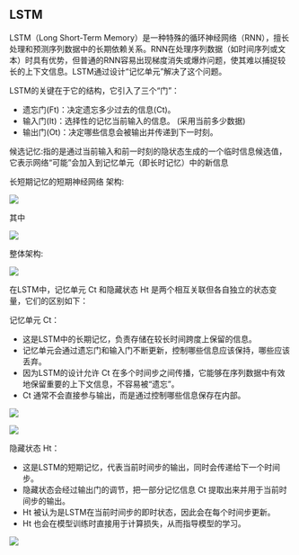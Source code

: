 ## LSTM
LSTM（Long Short-Term Memory）是一种特殊的循环神经网络（RNN），擅长处理和预测序列数据中的长期依赖关系。RNN在处理序列数据（如时间序列或文本）时具有优势，但普通的RNN容易出现梯度消失或爆炸问题，使其难以捕捉较长的上下文信息。LSTM通过设计“记忆单元”解决了这个问题。

LSTM的关键在于它的结构，它引入了三个“门”：
- 遗忘门(Ft)：决定遗忘多少过去的信息(Ct)。
- 输入门(It)：选择性的记忆当前输入的信息。 (采用当前多少数据)
- 输出门(Ot)：决定哪些信息会被输出并传递到下一时刻。

候选记忆:指的是通过当前输入和前一时刻的隐状态生成的一个临时信息候选值，它表示网络“可能”会加入到记忆单元（即长时记忆）中的新信息

长短期记忆的短期神经网络 架构:


![](https://image.chiullian.cn/img/202410291201284.png)

其中

![](https://image.chiullian.cn/img/202410291202417.png)


整体架构:

![](https://image.chiullian.cn/img/202410291256779.png)

在LSTM中，记忆单元 Ct 和隐藏状态 Ht 是两个相互关联但各自独立的状态变量，它们的区别如下：

记忆单元 Ct：
- 这是LSTM中的长期记忆，负责存储在较长时间跨度上保留的信息。
- 记忆单元会通过遗忘门和输入门不断更新，控制哪些信息应该保持，哪些应该丢弃。
- 因为LSTM的设计允许 Ct 在多个时间步之间传播，它能够在序列数据中有效地保留重要的上下文信息，不容易被“遗忘”。
- Ct 通常不会直接参与输出，而是通过控制哪些信息保存在内部。

![](https://image.chiullian.cn/img/202410291400711.png)

![](https://image.chiullian.cn/img/202410291402983.png)

隐藏状态 Ht：
- 这是LSTM的短期记忆，代表当前时间步的输出，同时会传递给下一个时间步。
- 隐藏状态会经过输出门的调节，把一部分记忆信息 Ct 提取出来并用于当前时间步的输出。
- Ht 被认为是LSTM在当前时间步的即时状态，因此会在每个时间步更新。
- Ht 也会在模型训练时直接用于计算损失，从而指导模型的学习。


![](https://image.chiullian.cn/img/202410291359293.png)